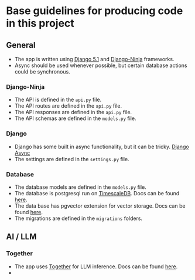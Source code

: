 # Base guidelines for producing code in this project

## General

- The app is written using [Django 5.1](https://www.djangoproject.com/) and [Django-Ninja](https://django-ninja.rest-framework.com/) frameworks.
- Async should be used whenever possible, but certain database actions could be synchronous.


### Django-Ninja

- The API is defined in the `api.py` file.
- The API routes are defined in the `api.py` file.
- The API responses are defined in the `api.py` file.
- The API schemas are defined in the `models.py` file.

### Django

- Django has some built in async functionality, but it can be tricky. [Django Async](https://docs.djangoproject.com/en/5.1/topics/async/)
- The settings are defined in the `settings.py` file.

### Database

- The database models are defined in the `models.py` file.
- The database is postgresql run on [TimescaleDB](https://www.timescale.com/). Docs can be found [here](https://docs.timescale.com/).
- The data base has pgvector extension for vector storage. Docs can be found [here](https://pgvector.org/).
- The migrations are defined in the `migrations` folders.


## AI / LLM

### Together

- The app uses [Together](https://together.xyz/) for LLM inference. Docs can be found [here](https://docs.together.xyz/).
- 
